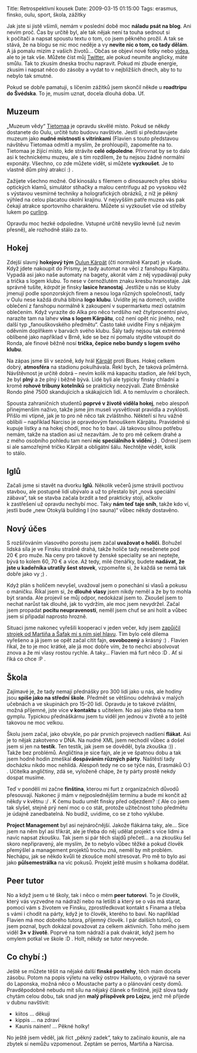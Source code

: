 Title: Retrospektivní kousek
Date: 2009-03-15 01:15:00
Tags: erasmus, finsko, oulu, sport, škola, zážitky

Jak jste si jistě všimli, nemám v poslední době moc **náladu psát na blog**. Ani nevím proč. Čas by určitě byl, ale tak nějak není ta touha sednout si k počítači a napsat spoustu textu o tom, co jsem pěkného prožil. A tak se stává, že na blogu se nic moc neděje a vy **nevíte nic o tom, co tady dělám**. A já pomalu mizím z vašich životů… Občas se objeví nové fotky nebo [videa](http://www.youtube.com/user/KaniiniLM), ale to je tak vše. Můžete číst můj [Twitter](http://twitter.com/honzajavorek), ale pokud neumíte anglicky, máte smůlu. Tak to zkusím dneska trochu napravit. Pokud mi zbude energie, zkusím i napsat něco do zásoby a vydat to v nejbližších dnech, aby to tu nebylo tak smutné.

Pokud se dobře pamatuji, s líčením zážitků jsem skončil někde u **roadtripu do Švédska**. To je, musím uznat, docela dlouhá doba. Uf.

## Muzeum

„Muzeum vědy“ [Tietomaa](http://www.tietomaa.fi/eng/index.html) je opravdu skvělé místo. Pokud se někdy dostanete do Oulu, určitě tuto budovu navštivte. Jestli si představujete muzeum jako **nudné místnosti s vitrínkami** (Flavien s touto představou návštěvu Tietomaa odmítl a myslím, že prohloupil), zapomeňte na to. Tietomaa je žijící místo, kde strávíte **celé odpoledne**. Přirovnat by se to dalo asi k technickému muzeu, ale s tím rozdílem, že tu nejsou žádné normální exponáty. Všechno, co zde můžete vidět, si můžete **vyzkoušet**. Je to vlastně dům plný atrakcí :) .

Zažijete všechno možné. Od kinosálu s filemem o dinosaurech přes sbírku optických klamů, simulátor stíhačky a malou centrifugu až po vysokou věž s výstavou vesmírné techniky a holografických obrázků, z níž je pěkný výhled na celou placatou okolní krajinu. V nejvyšším patře muzea vás pak čekají atrakce sportovního charakteru. Můžete si vyzkoušet vše od střelby lukem po [curling](http://cs.wikipedia.org/wiki/Curling).

Opravdu moc hezké odpoledne. Vstupné určitě nevyšlo levně (už nevím přesně), ale rozhodně stálo za to.

## Hokej

Zdejší slavný **hokejový tým** [Oulun Kärpät](http://en.wikipedia.org/wiki/Karpat_Oulu) (čti normálně Karpat) je všude. Když jdete nakoupit do Prismy, je tady automat na věci z fanshopu Kärpätu. Vypadá asi jako naše automaty na bagety, akorát vám z něj vypadávají puky a trička s logem klubu. To nese v černožlutém znaku kresbu hranostaje. Jak správně tušíte, *kärpät* je finsky **lasice hranostaj**. Jestliže u nás se kluby jmenují podle sponzorských firem a nesou loga různých společností, tady v Oulu nese každá druhá blbina **logo klubu**. Uvidíte jej na domech, uvidíte oblečení z fanshopu normálně k zakoupení v supermarketu mezi ostatním oblečením. Když vyrazíte do Alka pro něco tvrdšího než čtyřprocentní pivo, narazíte tam na lahev **vína s logem Kärpätu**, což není opět nic jiného, než další typ „fanouškovského předmětu“. Často také uvidíte Finy s nějakým oděvním doplňkem v barvách svého klubu. Šály tady nejsou tak extrémně oblíbené jako například v Brně, kde se bez ní pomalu stydíte vstoupit do Ronda, ale finové běžně nosí **trička, čepice nebo bundy s logem svého klubu**.

Na zápas jsme šli v sezóně, kdy hrál [Kärpät](http://www.oulunkarpat.fi/) proti Blues. Hokej celkem dobrý, **atmosféra** na stadionu pokulhávala. Řekl bych, že taková průměrná. Návštěvnost je určitě dobrá – nevím kolik má kapacitu stadion, ale řekl bych, že byl **plný** a že plný i běžně bývá. Lidé byli ale typicky finsky chladní a kromě **rohové tribuny kotelníků** se prakticky neozývali. Zlaté Brněnské Rondo plné 7500 skandujících a skákajících lidí. A to nemluvím o chorálech.

Spousta zahraničních studentů **poprvé v životě viděla hokej**, nebo alespoň přinejmenším naživo, takže jsme jim museli vysvětlovat pravidla a zvyklosti. Přišlo mi vtipné, jak je to pro ně něco tak zvláštního. Někteří si hru vážně oblíbili – například Narciso je opravdovým fanouškem Kärpätu. Pravidelně si kupuje lístky a na hokej chodí, moc ho to baví. Já takovou silnou potřebu nemám, takže na stadion asi už nezavítám. Je to pro mě celkem drahé a z mého osobního pohledu tam není **nic speciálního k vidění ;)** . Odnesl jsem si ale samozřejmě tričko Kärpät a obligátní šálu. Nechtějte vědět, kolik to stálo.

## Iglů

Začali jsme si stavět na dvorku **Iglů**. Několik večerů jsme strávili poctivou stavbou, ale postupně lidí ubývalo a už to přestalo být „nová speciální zábava“, tak se stavba začala brzdit a teď prakticky stojí, ačkoliv k zastřešení už opravdu nechybí moc. Taky **nám teď taje sníh**, takže kdo ví, jestli bude „new Otokylä building I (no sauna)“ vůbec někdy dostavěno.

## Nový účes

S rozšiřováním vlasového porostu jsem začal **uvažovat o holiči**. Bohužel lidská síla je ve Finsku strašně drahá, takže holiče tady neseženete pod 20 € pro muže. Na ceny pro takové ty ženské speciality se ani neptejte, bývá to kolem 60, 70 € a více. Až tedy, milé čtenářky, budete **nadávat, že jste u kadeřníka utratily šest stovek**, vzpomeňte si, že každá se nemá tak dobře jako vy ;) .

Když plán s holičem nevyšel, uvažoval jsem o ponechání si vlasů a pokusu o máničku. Říkal jsem si, že **dlouhé vlasy** jsem nikdy neměl a že by to mohla být sranda. Ale projevil se můj odpor, nedokázal jsem to. Zkoušel jsem to nechat narůst tak dlouhé, jak to vydržím, ale moc jsem nevydržel. Začal jsem propadat **pocitu neupravenosti**, neměl jsem chuť se ani holit a vůbec jsem si připadal naprosto hrozně.

Situaci jsme nakonec vyřešili kooperací v jeden večer, kdy jsem [zapůjčil strojek od Martiňa a Šafak mi s ním sjel hlavu](http://www.youtube.com/watch?v=6woKsa-mH_o&feature=channel_page). Tím bylo celé dilema vyřešeno a já jsem se opět začal cítit fajn, **osvobozený** a krásný :) . Flavien říkal, že to je moc krátké, ale já moc dobře vím, že to nechci absolvovat znova a že mi vlasy rostou rychle. A taky… Flavien má furt něco :D . Ať si říká co chce
:P .

## Škola

Zajímavé je, že tady nemají přednášky pro 300 lidí jako u nás, ale hodiny jsou **spíše jako na střední škole**. Předmět se většinou odehrává v malých učebnách a ve skupinách pro 15–20 lidí. Opravdu je to takové zvláštní, možná příjemné, jste více **v kontaktu** s učitelem. No asi jako třeba na tom gymplu. Typickou přednáškárnu jsem tu viděl jen jednou v životě a to ještě takovou ne moc
velkou.

Školu jsem začal, jako obvykle, po pár prvních projevech nadšení **flákat**. Asi je to nějak zakotveno v DNA. Na nudné XML jsem nechodil vůbec a došel jsem si jen na **testík**. Ten testík, jak jsem se dověděl, byla zkouška :)) . Takže bez problémů. Angličtina je sice fajn, ale je ve špatnou dobu a tak jsem hodně hodin zmeškal **dospáváním různých párty**. Naštěstí tady docházku nikdo moc nehlídá. Alespoň tedy ne co se týče nás, Erasmáků O:) . Učitelka angličtiny, zdá se, vyloženě chápe, že ty párty prostě nekdy dospat
musíme.

Teď v pondělí mi začne **finština**, kterou mi furt z organizačních důvodů přesouvají. Nakonec ji mám v nejposlednějším termínu a bude mi končit až někdy v květnu :/ . K čemu budu umět finsky před odjezdem? :( Ale co jsem tak slyšel, stejně prý není moc o co stát, protože užitečnost toho předmětu je údajně zanedbatelná. No budiž, uvidíme, co se z toho vyklube.

**Project Management** byl asi nejnáročnější. Jakože flákárna taky, ale… Sice jsem na něm byl asi třikrát, ale je třeba do něj udělat projekt s více lidmi a navíc napsat zkoušku. Tak jsem si pár těch slajdů přečetl… a na zkoušku šel skoro nepřipravený, ale myslím, že to nebylo vůbec těžké a pokud člověk přemýšlel a management projektů trochu zná, neměl by mít problém. Nechápu, jak se někdo kvůli té zkoušce mohl stresovat. Pro mě to bylo asi jako **půlsemestrálka** na víc pokusů. Projekt ještě musím s holkama dodělat.

## Peer tutor

No a když jsem u té školy, tak i něco o mém **peer tutorovi**. To je člověk, který vás vyzvedne na nádraží nebo na letišti a který se o vás má starat, pomoci vám s životem ve Finsku, zprostředkovat kontakt s Finama a třeba s vámi i chodit na párty, když je to člověk, kterého to baví. No například Flavien má moc dobrého tutora, příjemný člověk. I pár dalších tutorů, co jsem poznal, bych dokázal považovat za celkem aktivních. Toho mého jsem viděl **3× v životě**. Poprvé na tom nádraží a pak dvakrát, když jsem ho omylem potkal ve škole :D . Holt, někdy se tutor nevyvede.

## Co chybí :)

Ještě se můžete těšit na nějaké další **finské postřehy**, těch mám docela zásobu. Potom na popis výletu na velký ostrov Hailuoto, o výpravě na sever do Laponska, možná něco o Moustache party a o plánování cesty domů. Pravděpodobně nebudu mít sílu na nějaký článek o finštině, jejíž slova tady chytám celou dobu, tak snad jen **malý příspěvek pro Lojzu**, jenž mě přijede v dubnu navštívit:

-   kiitos … děkuji
-   kippis … na zdraví
-   Kaunis nainen! … Pěkné holky!

No ještě jsem věděl, jak říct „pěkný zadek“, taky to začínalo *kaunis*, ale na zbytek si nemůžu vzpomenout. Zeptám se perros, Martiňa a Narcisa.